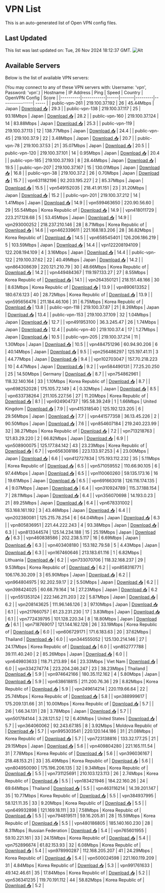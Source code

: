 # VPN List

This is an auto-generated list of Open VPN config files.

## Last Updated

This list was last updated on: Tue, 26 Nov 2024 18:12:37 GMT.
![Alt](https://repobeats.axiom.co/api/embed/186b98318ef1479477931607c1ad7d823f12451f.svg "Repobeats analytics image")

## Available Servers

Below is the list of available VPN servers:

(You may connect to any of these VPN servers with: Username: 'vpn', Password: 'vpn'.)
| Hostname | IP Address | Ping | Speed | Country | OpenVPN Config | Score |
|----------|------------|------|-------|---------|----------------| ----- |
| public-vpn-261 | 219.100.37.192 | 26 | 45.44Mbps | Japan | [Download 📥](./configs/server_0_JP.ovpn) | 29.3 |
| public-vpn-138 | 219.100.37.117 | 25 | 93.18Mbps | Japan | [Download 📥](./configs/server_1_JP.ovpn) | 28.2 |
| public-vpn-160 | 219.100.37.124 | 14 | 83.88Mbps | Japan | [Download 📥](./configs/server_2_JP.ovpn) | 25.3 |
| public-vpn-119 | 219.100.37.113 | 12 | 138.77Mbps | Japan | [Download 📥](./configs/server_3_JP.ovpn) | 24.4 |
| public-vpn-45 | 219.100.37.9 | 22 | 3.48Mbps | Japan | [Download 📥](./configs/server_4_JP.ovpn) | 20.7 |
| public-vpn-78 | 219.100.37.53 | 21 | 35.07Mbps | Japan | [Download 📥](./configs/server_5_JP.ovpn) | 20.5 |
| public-vpn-120 | 219.100.37.101 | 14 | 0.95Mbps | Japan | [Download 📥](./configs/server_6_JP.ovpn) | 20.4 |
| public-vpn-185 | 219.100.37.193 | 8 | 28.44Mbps | Japan | [Download 📥](./configs/server_7_JP.ovpn) | 19.5 |
| public-vpn-207 | 219.100.37.167 | 15 | 130.01Mbps | Japan | [Download 📥](./configs/server_8_JP.ovpn) | 16.8 |
| public-vpn-38 | 219.100.37.2 | 26 | 0.70Mbps | Japan | [Download 📥](./configs/server_9_JP.ovpn) | 15.7 |
| vpn631182196 | 92.203.195.227 | 2 | 85.37Mbps | Japan | [Download 📥](./configs/server_10_JP.ovpn) | 15.5 |
| vpn549152035 | 218.41.91.151 | 23 | 31.20Mbps | Japan | [Download 📥](./configs/server_11_JP.ovpn) | 15.2 |
| public-vpn-201 | 219.100.37.212 | 14 | 1.41Mbps | Japan | [Download 📥](./configs/server_12_JP.ovpn) | 14.9 |
| vpn599463650 | 220.90.56.60 | 29 | 55.54Mbps | Korea Republic of | [Download 📥](./configs/server_13_KR.ovpn) | 14.9 |
| vpn418011729 | 223.217.128.68 | 5 | 53.45Mbps | Japan | [Download 📥](./configs/server_14_JP.ovpn) | 14.9 |
| vpn293000252 | 218.237.210.146 | 28 | 8.71Mbps | Korea Republic of | [Download 📥](./configs/server_15_KR.ovpn) | 14.6 |
| vpn462339611 | 221.168.183.206 | 28 | 36.82Mbps | Korea Republic of | [Download 📥](./configs/server_16_KR.ovpn) | 14.5 |
| vpn658545401 | 126.206.186.219 | 5 | 103.59Mbps | Japan | [Download 📥](./configs/server_17_JP.ovpn) | 14.4 |
| vpn122208194109 | 122.208.194.109 | 4 | 3.16Mbps | Japan | [Download 📥](./configs/server_18_JP.ovpn) | 14.4 |
| public-vpn-122 | 219.100.37.62 | 22 | 40.49Mbps | Japan | [Download 📥](./configs/server_19_JP.ovpn) | 14.2 |
| vpn864308639 | 220.121.210.79 | 30 | 48.66Mbps | Korea Republic of | [Download 📥](./configs/server_20_KR.ovpn) | 14.2 |
| vpn449484367 | 119.197.133.27 | 27 | 8.55Mbps | Korea Republic of | [Download 📥](./configs/server_21_KR.ovpn) | 14.1 |
| vpn264350121 | 218.151.48.166 | 30 | 8.63Mbps | Korea Republic of | [Download 📥](./configs/server_22_KR.ovpn) | 13.9 |
| vpn890613352 | 180.67.6.123 | 40 | 28.72Mbps | Korea Republic of | [Download 📥](./configs/server_23_KR.ovpn) | 13.9 |
| vpn595656476 | 211.184.46.106 | 31 | 6.75Mbps | Korea Republic of | [Download 📥](./configs/server_24_KR.ovpn) | 13.8 |
| public-vpn-118 | 219.100.37.87 | 21 | 8.26Mbps | Japan | [Download 📥](./configs/server_25_JP.ovpn) | 13.4 |
| public-vpn-153 | 219.100.37.109 | 32 | 1.04Mbps | Japan | [Download 📥](./configs/server_26_JP.ovpn) | 12.7 |
| vpn491953100 | 36.3.245.47 | 26 | 1.74Mbps | Japan | [Download 📥](./configs/server_27_JP.ovpn) | 12.4 |
| public-vpn-40 | 219.100.37.4 | 17 | 1.27Mbps | Japan | [Download 📥](./configs/server_28_JP.ovpn) | 10.5 |
| public-vpn-205 | 219.100.37.214 | 11 | 1.30Mbps | Japan | [Download 📥](./configs/server_29_JP.ovpn) | 10.5 |
| vpn484751296 | 60.94.90.206 | 6 | 40.14Mbps | Japan | [Download 📥](./configs/server_30_JP.ovpn) | 9.5 |
| vpn256486297 | 125.197.41.11 | 3 | 44.77Mbps | Japan | [Download 📥](./configs/server_31_JP.ovpn) | 9.4 |
| vpn102703047 | 157.70.218.223 | 10 | 4.47Mbps | Japan | [Download 📥](./configs/server_32_JP.ovpn) | 9.2 |
| vpn584490131 | 77.25.20.250 | 25 | 14.50Mbps | Germany | [Download 📥](./configs/server_33_DE.ovpn) | 8.7 |
| vpn754862961 | 118.32.140.164 | 33 | 1.10Mbps | Korea Republic of | [Download 📥](./configs/server_34_KR.ovpn) | 8.7 |
| vpn698252028 | 175.105.72.149 | 4 | 0.32Mbps | Japan | [Download 📥](./configs/server_35_JP.ovpn) | 8.5 |
| vpn633738264 | 211.105.227.56 | 27 | 11.20Mbps | Korea Republic of | [Download 📥](./configs/server_36_KR.ovpn) | 8.1 |
| vpn924904737 | 195.58.39.249 | 1 | 1.66Mbps | United Kingdom | [Download 📥](./configs/server_37_GB.ovpn) | 7.9 |
| vpn415318540 | 125.192.123.205 | 6 | 29.56Mbps | Japan | [Download 📥](./configs/server_38_JP.ovpn) | 7.7 |
| vpn441577358 | 36.13.45.226 | 2 | 90.50Mbps | Japan | [Download 📥](./configs/server_39_JP.ovpn) | 7.6 |
| vpn854607184 | 219.240.223.99 | 32 | 38.27Mbps | Korea Republic of | [Download 📥](./configs/server_40_KR.ovpn) | 7.2 |
| vpn713218763 | 121.83.29.220 | 2 | 66.82Mbps | Japan | [Download 📥](./configs/server_41_JP.ovpn) | 6.9 |
| vpn508900075 | 125.177.84.142 | 43 | 23.23Mbps | Korea Republic of | [Download 📥](./configs/server_42_KR.ovpn) | 6.7 |
| vpn656308186 | 223.133.97.253 | 4 | 23.00Mbps | Japan | [Download 📥](./configs/server_43_JP.ovpn) | 6.6 |
| vpn412727834 | 175.193.112.232 | 35 | 5.11Mbps | Korea Republic of | [Download 📥](./configs/server_44_KR.ovpn) | 6.5 |
| vpn571059552 | 110.66.90.105 | 6 | 97.44Mbps | Japan | [Download 📥](./configs/server_45_JP.ovpn) | 6.5 |
| vpn110060260 | 59.135.173.16 | 16 | 19.61Mbps | Japan | [Download 📥](./configs/server_46_JP.ovpn) | 6.5 |
| vpn691663018 | 126.116.174.135 | 4 | 9.07Mbps | Japan | [Download 📥](./configs/server_47_JP.ovpn) | 6.4 |
| vpn310924789 | 115.37.188.154 | 7 | 28.11Mbps | Japan | [Download 📥](./configs/server_48_JP.ovpn) | 6.4 |
| vpn356070698 | 14.193.0.23 | 21 | 89.25Mbps | Japan | [Download 📥](./configs/server_49_JP.ovpn) | 6.4 |
| vpn678331002 | 153.168.161.192 | 3 | 43.46Mbps | Japan | [Download 📥](./configs/server_50_JP.ovpn) | 6.4 |
| vpn202380081 | 125.215.78.254 | 6 | 64.04Mbps | Japan | [Download 📥](./configs/server_51_JP.ovpn) | 6.3 |
| vpn805836951 | 221.44.222.243 | 4 | 93.38Mbps | Japan | [Download 📥](./configs/server_52_JP.ovpn) | 6.3 |
| vpn813344574 | 125.14.234.188 | 15 | 25.19Mbps | Japan | [Download 📥](./configs/server_53_JP.ovpn) | 6.3 |
| vpn460838586 | 202.238.5.117 | 16 | 6.69Mbps | Japan | [Download 📥](./configs/server_54_JP.ovpn) | 6.3 |
| vpn403408180 | 153.182.79.58 | 5 | 4.43Mbps | Japan | [Download 📥](./configs/server_55_JP.ovpn) | 6.3 |
| vpn167460646 | 213.183.61.116 | 1 | 6.82Mbps | Lithuania | [Download 📥](./configs/server_56_LT.ovpn) | 6.2 |
| vpn733070706 | 118.32.168.237 | 29 | 9.53Mbps | Korea Republic of | [Download 📥](./configs/server_57_KR.ovpn) | 6.2 |
| vpn858316771 | 106.176.30.209 | 3 | 65.90Mbps | Japan | [Download 📥](./configs/server_58_JP.ovpn) | 6.2 |
| vpn964804975 | 92.202.59.17 | 2 | 5.50Mbps | Japan | [Download 📥](./configs/server_59_JP.ovpn) | 6.2 |
| vpn398424025 | 60.68.79.164 | 14 | 27.23Mbps | Japan | [Download 📥](./configs/server_60_JP.ovpn) | 6.2 |
| vpn551353124 | 222.146.211.203 | 22 | 5.87Mbps | Japan | [Download 📥](./configs/server_61_JP.ovpn) | 6.2 |
| vpn208143625 | 111.96.146.126 | 3 | 97.10Mbps | Japan | [Download 📥](./configs/server_62_JP.ovpn) | 6.1 |
| vpn217660757 | 61.23.231.230 | 17 | 3.83Mbps | Japan | [Download 📥](./configs/server_63_JP.ovpn) | 6.1 |
| vpn772439795 | 101.128.220.34 | 8 | 18.80Mbps | Japan | [Download 📥](./configs/server_64_JP.ovpn) | 6.1 |
| vpn718769017 | 121.144.162.128 | 26 | 33.19Mbps | Korea Republic of | [Download 📥](./configs/server_65_KR.ovpn) | 6.0 |
| vpn606729171 | 171.6.183.63 | 20 | 37.62Mbps | Thailand | [Download 📥](./configs/server_66_TH.ovpn) | 6.0 |
| vpn344555052 | 125.130.214.146 | 27 | 24.17Mbps | Korea Republic of | [Download 📥](./configs/server_67_KR.ovpn) | 6.0 |
| vpn852777788 | 39.111.40.240 | 2 | 85.26Mbps | Japan | [Download 📥](./configs/server_68_JP.ovpn) | 6.0 |
| vpn649803633 | 118.71.213.89 | 64 | 23.33Mbps | Viet Nam | [Download 📥](./configs/server_69_VN.ovpn) | 6.0 |
| vpn334274774 | 223.204.246.247 | 23 | 38.23Mbps | Thailand | [Download 📥](./configs/server_70_TH.ovpn) | 5.9 |
| vpn974642166 | 180.35.112.162 | 4 | 5.80Mbps | Japan | [Download 📥](./configs/server_71_JP.ovpn) | 5.9 |
| vpn638618815 | 211.200.76.36 | 29 | 8.82Mbps | Korea Republic of | [Download 📥](./configs/server_72_KR.ovpn) | 5.9 |
| vpn249614214 | 220.119.66.64 | 22 | 25.74Mbps | Korea Republic of | [Download 📥](./configs/server_73_KR.ovpn) | 5.8 |
| vpn388999617 | 175.209.131.66 | 31 | 10.00Mbps | Korea Republic of | [Download 📥](./configs/server_74_KR.ovpn) | 5.7 |
| 2i6 | 1.66.34.131 | 28 | 3.78Mbps | Japan | [Download 📥](./configs/server_75_JP.ovpn) | 5.7 |
| vpn501784144 | 3.28.121.52 | 12 | 6.40Mbps | United States | [Download 📥](./configs/server_76_US.ovpn) | 5.7 |
| vpn364060062 | 92.243.67.185 | 8 | 3.92Mbps | Moldova Republic of | [Download 📥](./configs/server_77_MD.ovpn) | 5.7 |
| vpn995303541 | 220.120.144.186 | 31 | 21.08Mbps | Korea Republic of | [Download 📥](./configs/server_78_KR.ovpn) | 5.7 |
| vpn723138816 | 133.32.177.25 | 21 | 29.15Mbps | Japan | [Download 📥](./configs/server_79_JP.ovpn) | 5.6 |
| vpn409804280 | 221.165.111.54 | 31 | 7.78Mbps | Korea Republic of | [Download 📥](./configs/server_80_KR.ovpn) | 5.6 |
| vpn396036167 | 218.48.153.21 | 33 | 35.49Mbps | Korea Republic of | [Download 📥](./configs/server_81_KR.ovpn) | 5.6 |
| vpn804950090 | 175.196.206.135 | 32 | 9.34Mbps | Korea Republic of | [Download 📥](./configs/server_82_KR.ovpn) | 5.5 |
| vpn731125691 | 210.103.123.113 | 26 | 2.74Mbps | Korea Republic of | [Download 📥](./configs/server_83_KR.ovpn) | 5.5 |
| vpn183421946 | 184.22.160.26 | 24 | 69.64Mbps | Thailand | [Download 📥](./configs/server_84_TH.ovpn) | 5.5 |
| vpn463116214 | 14.39.201.147 | 35 | 10.77Mbps | Korea Republic of | [Download 📥](./configs/server_85_KR.ovpn) | 5.5 |
| vpn384937995 | 58.121.11.35 | 33 | 9.20Mbps | Korea Republic of | [Download 📥](./configs/server_86_KR.ovpn) | 5.5 |
| vpn649932898 | 121.169.18.111 | 33 | 7.58Mbps | Korea Republic of | [Download 📥](./configs/server_87_KR.ovpn) | 5.5 |
| vpn794819511 | 59.16.205.81 | 28 | 15.59Mbps | Korea Republic of | [Download 📥](./configs/server_88_KR.ovpn) | 5.5 |
| vpn480186805 | 185.140.160.230 | 28 | 8.31Mbps | Russian Federation | [Download 📥](./configs/server_89_RU.ovpn) | 5.4 |
| vpn765601955 | 59.10.221.161 | 33 | 24.15Mbps | Korea Republic of | [Download 📥](./configs/server_90_KR.ovpn) | 5.4 |
| vpn752896674 | 61.82.153.93 | 32 | 6.08Mbps | Korea Republic of | [Download 📥](./configs/server_91_KR.ovpn) | 5.4 |
| vpn978990287 | 112.168.205.207 | 41 | 24.29Mbps | Korea Republic of | [Download 📥](./configs/server_92_KR.ovpn) | 5.4 |
| vpn500024598 | 221.160.119.209 | 31 | 4.84Mbps | Korea Republic of | [Download 📥](./configs/server_93_KR.ovpn) | 5.3 |
| vpn991761633 | 49.142.46.61 | 35 | 17.84Mbps | Korea Republic of | [Download 📥](./configs/server_94_KR.ovpn) | 5.2 |
| vpn536341235 | 119.70.191.112 | 44 | 58.82Mbps | Korea Republic of | [Download 📥](./configs/server_95_KR.ovpn) | 5.2 |
